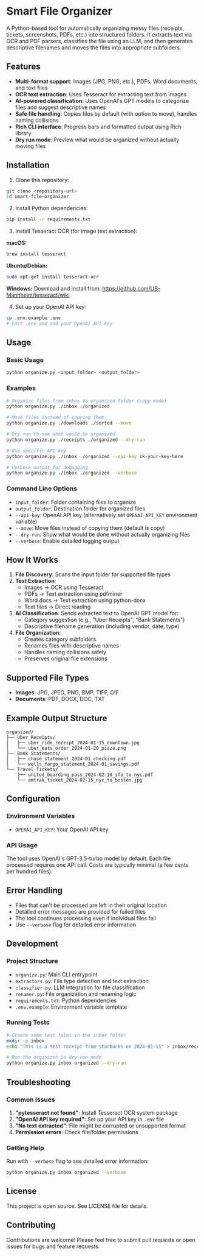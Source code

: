 # Smart File Organizer

A Python-based tool for automatically organizing messy files (receipts, tickets, screenshots, PDFs, etc.) into structured folders. It extracts text via OCR and PDF parsers, classifies the file using an LLM, and then generates descriptive filenames and moves the files into appropriate subfolders.

## Features

- **Multi-format support**: Images (JPG, PNG, etc.), PDFs, Word documents, and text files
- **OCR text extraction**: Uses Tesseract for extracting text from images
- **AI-powered classification**: Uses OpenAI's GPT models to categorize files and suggest descriptive names
- **Safe file handling**: Copies files by default (with option to move), handles naming collisions
- **Rich CLI interface**: Progress bars and formatted output using Rich library
- **Dry run mode**: Preview what would be organized without actually moving files

## Installation

1. Clone this repository:
```bash
git clone <repository-url>
cd smart-file-organizer
```

2. Install Python dependencies:
```bash
pip install -r requirements.txt
```

3. Install Tesseract OCR (for image text extraction):

**macOS:**
```bash
brew install tesseract
```

**Ubuntu/Debian:**
```bash
sudo apt-get install tesseract-ocr
```

**Windows:**
Download and install from: https://github.com/UB-Mannheim/tesseract/wiki

4. Set up your OpenAI API key:
```bash
cp .env.example .env
# Edit .env and add your OpenAI API key
```

## Usage

### Basic Usage

```bash
python organize.py <input_folder> <output_folder>
```

### Examples

```bash
# Organize files from inbox to organized folder (copy mode)
python organize.py ./inbox ./organized

# Move files instead of copying them
python organize.py ./downloads ./sorted --move

# Dry run to see what would be organized
python organize.py ./receipts ./organized --dry-run

# Use specific API key
python organize.py ./inbox ./organized --api-key sk-your-key-here

# Verbose output for debugging
python organize.py ./inbox ./organized --verbose
```

### Command Line Options

- `input_folder`: Folder containing files to organize
- `output_folder`: Destination folder for organized files
- `--api-key`: OpenAI API key (alternatively set `OPENAI_API_KEY` environment variable)
- `--move`: Move files instead of copying them (default is copy)
- `--dry-run`: Show what would be done without actually organizing files
- `--verbose`: Enable detailed logging output

## How It Works

1. **File Discovery**: Scans the input folder for supported file types
2. **Text Extraction**: 
   - Images → OCR using Tesseract
   - PDFs → Text extraction using pdfminer
   - Word docs → Text extraction using python-docx
   - Text files → Direct reading
3. **AI Classification**: Sends extracted text to OpenAI GPT model for:
   - Category suggestion (e.g., "Uber Receipts", "Bank Statements")
   - Descriptive filename generation (including vendor, date, type)
4. **File Organization**: 
   - Creates category subfolders
   - Renames files with descriptive names
   - Handles naming collisions safely
   - Preserves original file extensions

## Supported File Types

- **Images**: JPG, JPEG, PNG, BMP, TIFF, GIF
- **Documents**: PDF, DOCX, DOC, TXT

## Example Output Structure

```
organized/
├── Uber Receipts/
│   ├── uber_ride_receipt_2024-01-15_downtown.jpg
│   └── uber_eats_order_2024-01-20_pizza.png
├── Bank Statements/
│   ├── chase_statement_2024-01_checking.pdf
│   └── wells_fargo_statement_2024-01_savings.pdf
└── Travel Tickets/
    ├── united_boarding_pass_2024-02-10_sfo_to_nyc.pdf
    └── amtrak_ticket_2024-02-15_nyc_to_boston.jpg
```

## Configuration

### Environment Variables

- `OPENAI_API_KEY`: Your OpenAI API key

### API Usage

The tool uses OpenAI's GPT-3.5-turbo model by default. Each file processed requires one API call. Costs are typically minimal (a few cents per hundred files).

## Error Handling

- Files that can't be processed are left in their original location
- Detailed error messages are provided for failed files
- The tool continues processing even if individual files fail
- Use `--verbose` flag for detailed error information

## Development

### Project Structure

- `organize.py`: Main CLI entrypoint
- `extractors.py`: File type detection and text extraction
- `classifier.py`: LLM integration for file classification
- `renamer.py`: File organization and renaming logic
- `requirements.txt`: Python dependencies
- `.env.example`: Environment variable template

### Running Tests

```bash
# Create some test files in the inbox folder
mkdir -p inbox
echo "This is a test receipt from Starbucks on 2024-01-15" > inbox/receipt.txt

# Run the organizer in dry-run mode
python organize.py inbox organized --dry-run
```

## Troubleshooting

### Common Issues

1. **"pytesseract not found"**: Install Tesseract OCR system package
2. **"OpenAI API key required"**: Set up your API key in `.env` file
3. **"No text extracted"**: File might be corrupted or unsupported format
4. **Permission errors**: Check file/folder permissions

### Getting Help

Run with `--verbose` flag to see detailed error information:
```bash
python organize.py inbox organized --verbose
```

## License

This project is open source. See LICENSE file for details.

## Contributing

Contributions are welcome! Please feel free to submit pull requests or open issues for bugs and feature requests.